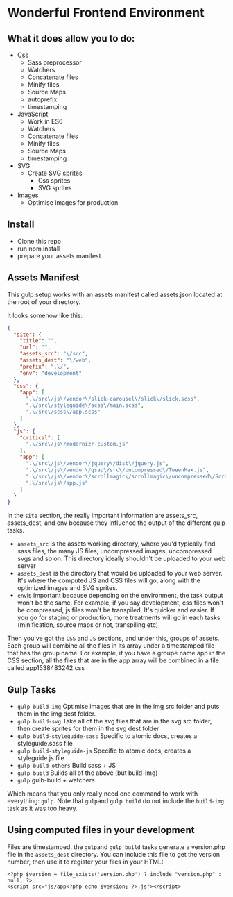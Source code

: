 # Wonderful Frontend Environment

## What it does allow you to do:

- Css
	- Sass preprocessor
	- Watchers
	- Concatenate files
	- Minify files
	- Source Maps
	- autoprefix
	- timestamping
- JavaScript
	- Work in ES6   
	- Watchers
	- Concatenate files
	- Minify files
	- Source Maps
	- timestamping
- SVG
	- Create SVG sprites
		- Css sprites
		- SVG sprites
- Images
	- Optimise images for production

	
## Install

- Clone this repo
- run npm install
- prepare your assets manifest

## Assets Manifest

This gulp setup works with an assets manifest called assets.json located at the root of your directory.

It looks somehow like this:

```json
{
  "site": {
    "title": "",
    "url": "",
    "assets_src": "\/src",
    "assets_dest": "\/web",
    "prefix": ".\/",
    "env": "development"
  },
  "css": {
    "app": [
      ".\/src\/js\/vendor\/slick-carousel\/slick\/slick.scss",
      ".\/src\/styleguide\/scss\/main.scss",
      ".\/src\/scss\/app.scss"
    ]
  },
  "js": {
    "critical": [
      ".\/src\/js\/modernizr-custom.js"
    ],
    "app": [
      ".\/src\/js\/vendor\/jquery\/dist\/jquery.js",
      ".\/src\/js\/vendor\/gsap\/src\/uncompressed\/TweenMax.js",
      ".\/src\/js\/vendor\/scrollmagic\/scrollmagic\/uncompressed\/ScrollMagic.js",
      ".\/src\/js\/app.js"
    ]
  }
}
```

In the `site` section, the really important information are assets_src, assets_dest, and env because they influence the output of the different gulp tasks.

- `assets_src` is the assets working directory, where you'd typically find sass files, the many JS files, uncompressed images, uncompressed svgs and so on. This directory ideally shouldn't be uploaded to your web server
- `assets_dest` is the directory that would be uploaded to your web server. It's where the computed JS and CSS files will go, along with the optimized images and SVG sprites.
- `env`is important because depending on the environment, the task output won't be the same. For example, if you say development, css files won't be compressed, js files won't be transpiled. It's quicker and easier. If you go for staging or production, more treatments will go in each tasks (minification, source maps or not, transpiling etc)

Then you've got the `CSS` and `JS` sections, and under this, groups of assets. 
Each group will combine all the files in its array under a timestamped file that has the group name. For example, if you have a groupe name app in the CSS section, all the files that are in the app array will be combined in a file called app1538483242.css

## Gulp Tasks

- `gulp build-img` Optimise images that are in the img src folder and puts them in the img dest folder.
- `gulp build-svg` Take all of the svg files that are in the svg src folder, then create sprites for them in the svg dest folder
- `gulp build-styleguide-sass` Specific to atomic docs, creates a styleguide.sass file
- `gulp build-styleguide-js` Specific to atomic docs, creates a styleguide.js file
- `gulp build-others` Build sass + JS
- `gulp build` Builds all of the above (but build-img)
- `gulp` gulb-build + watchers

Which means that you only really need one command to work with everything: `gulp`.
Note that `gulp`and `gulp build` do not include the `build-img` task as it was too heavy.

## Using computed files in your development

Files are timestamped. the `gulp`and `gulp build` tasks generate a version.php file in the `assets_dest` directory. You can include this file to get the version number, then use it to register your files in your HTML:

```
<?php $version = file_exists('version.php') ? include "version.php" : null; ?>
<script src="js/app<?php echo $version; ?>.js"></script>
```


